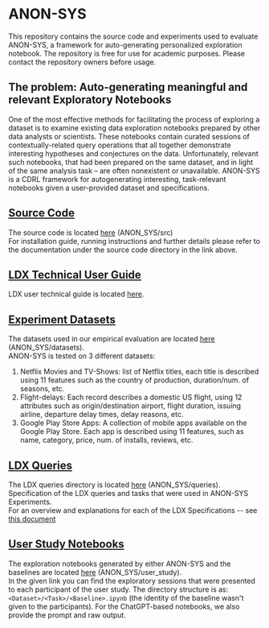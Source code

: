 # ANON-SYS
This repository contains the source code and experiments used to evaluate ANON-SYS, a framework for auto-generating personalized exploration notebook. 
The repository is free for use for academic purposes. Please contact the repository owners before usage.

## The problem: Auto-generating meaningful and relevant Exploratory Notebooks
One of the most effective methods for facilitating the process of exploring a dataset is to examine existing data exploration notebooks prepared by other data analysts or scientists. These notebooks contain curated sessions of contextually-related query operations that all together demonstrate interesting hypotheses and conjectures on the data. Unfortunately, relevant such notebooks, that had been prepared on the same dataset, and in light of the
same analysis task – are often nonexistent or unavailable. ANON-SYS is a CDRL framework for autogenerating interesting, task-relevant notebooks given a user-provided dataset and specifications.  

## [Source Code](ANON_SYS/src)
The source code is located [here](ANON_SYS/src) (ANON_SYS/src) <br/>
For installation guide, running instructions and further details please refer to the 
documentation under the source code directory in the link above.

## [LDX Technical User Guide](ANON_SYS/LDX_user_guide.pdf)
LDX user technical guide is located [here](ANON_SYS/LDX_user_guide.pdf). <br/>

## [Experiment Datasets](ANON_SYS/datasets)
The datasets used in our empirical evaluation are located [here](ANON_SYS/datasets) (ANON_SYS/datasets). <br/>
ANON-SYS is tested on 3 different datasets:
1. Netflix Movies and TV-Shows: list of Netflix titles, each title is described using 11 features such as the country of production, duration/num. of seasons, etc.
2. Flight-delays: Each record describes a domestic US flight, using 12 attributes such as origin/destination airport, flight duration, issuing airline, departure delay times, delay reasons, etc.
3. Google Play Store Apps: A collection of mobile apps available on the Google Play Store. Each app is described using 11 features, such as name, category, price, num. of installs, reviews, etc.

## [LDX Queries](ANON_SYS/queries)
The LDX queries directory is located [here](ANON_SYS/queries) (ANON_SYS/queries). <br/>
Specification of the LDX queries and tasks that were used in ANON-SYS Experiments. <br/>
For an overview and explanations for each of the LDX Specifications -- see [this document](ANON_SYS/LDX_user_guide.pdf)

## [User Study Notebooks](ANON_SYS/user_study)
The exploration notebooks generated by either ANON-SYS and the baselines are located [here](ANON_SYS/user_study) (ANON_SYS/user_study). <br/>
In the given link you can find the exploratory sessions that were presented to each participant of the user study.
The directory structure is as: `<Dataset>/<Task>/<Baseline>.ipynb` (the identity of the baseline wasn't given to the participants).
For the ChatGPT-based notebooks, we also provide the prompt and raw output. 



